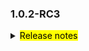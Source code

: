 <!--
 Licensed to the Apache Software Foundation (ASF) under one or more
 contributor license agreements.  See the NOTICE file distributed with
 this work for additional information regarding copyright ownership.
 The ASF licenses this file to You under the Apache License, Version 2.0
 (the "License"); you may not use this file except in compliance with
 the License.  You may obtain a copy of the License at

     http://www.apache.org/licenses/LICENSE-2.0

 Unless required by applicable law or agreed to in writing, software
 distributed under the License is distributed on an "AS IS" BASIS,
 WITHOUT WARRANTIES OR CONDITIONS OF ANY KIND, either express or implied.
 See the License for the specific language governing permissions and
 limitations under the License.
 -->

### 1.0.2-RC3

<details>	
  <summary><mark>Release notes</mark></summary>

  ### Seata-go 1.0.2-RC3

  Seata-go 1.0.2-RC3 Released.	

  Seata-go is an easy-to-use, high-performance, open source distributed transaction solution.

  The version is updated as follows:	

### feature：
- [[#380](https://github.com/seata/seata-go/pull/380)] support xa mysql connection
- [[#383](https://github.com/seata/seata-go/pull/383)] support read tcc fence configuration file 
- [[#389](https://github.com/seata/seata-go/pull/389)] add the transaction id of xa mode
- [[#398](https://github.com/seata/seata-go/pull/398)] support read TM configuration file
- [[#399](https://github.com/seata/seata-go/pull/399)] support read getty configuration file
- [[#405](https://github.com/seata/seata-go/pull/405)] support at mode insert on duplicate sql parsing
- [[#406](https://github.com/seata/seata-go/pull/406)] support read transport configuration file
- [[#410](https://github.com/seata/seata-go/pull/410)] support read undo log configuration file
- [[#411](https://github.com/seata/seata-go/pull/411)] use tm's profile properties in the project
- [[#412](https://github.com/seata/seata-go/pull/412)] support read rm configuration file
- [[#412](https://github.com/seata/seata-go/pull/412)] support read service configuration file
- [[#419](https://github.com/seata/seata-go/pull/419)] use undo-log's profile properties in the project

### bugfix：

- [[#387](https://github.com/seata/seata-go/pull/387)] fix loop recursion problem in OpenConnector
- [[#401](https://github.com/seata/seata-go/pull/401)] fix branch register process
- [[#418](https://github.com/seata/seata-go/pull/418)] fix the configuration file problem of undo log
- [[#423](https://github.com/seata/seata-go/pull/423)] fix getty initialization failure
- [[#424](https://github.com/seata/seata-go/pull/424)] fix getty initialization failure
- [[#429](https://github.com/seata/seata-go/pull/429)] fix the problem of execution failure in at mode

### optimize:

- [[#366](https://github.com/seata/seata-go/pull/366)] add data check before rollbeck
- [[#367](https://github.com/seata/seata-go/pull/367)] simplify to make codes more readable
- [[#369](https://github.com/seata/seata-go/pull/369)] remove unless function
- [[#385](https://github.com/seata/seata-go/pull/385)] optimize the SQL used in AT sample
- [[#388](https://github.com/seata/seata-go/pull/388)] optimize comments and dead code
- [[#390](https://github.com/seata/seata-go/pull/390)] optime rm init
- [[#392](https://github.com/seata/seata-go/pull/392)] optimize code style
- [[#394](https://github.com/seata/seata-go/pull/394)] optimize at mode base executor
- [[#400](https://github.com/seata/seata-go/pull/400)] optime protocol init
- [[#408](https://github.com/seata/seata-go/pull/408)] optime log init
- [[#409](https://github.com/seata/seata-go/pull/409)] refactor logic of delete and insert sql in at mode
- [[#414](https://github.com/seata/seata-go/pull/414)] rename unit test file
- [[#422](https://github.com/seata/seata-go/pull/422)] remove unused config code

### test:

### doc:
- [[#417](https://github.com/seata/seata-go/pull/417)] optiomize readme file

### contributors:

Thanks to these contributors for their code commits. Please report an unintended omission.  

- [AlexStocks](https://github.com/AlexStocks)
- [luky116](https://github.com/luky116)
- [georgehao](https://github.com/georgehao)
- [lxfeng1997](https://github.com/lxfeng1997)
- [106umao](https://github.com/106umao)
- [liiibpm](https://github.com/liiibpm)
- [wang1309](https://github.com/wang1309)
- [iSuperCoder](https://github.com/iSuperCoder)
- [jasondeng1997](https://github.com/jasondeng1997)
- [Charlie17Li](https://github.com/Charlie17Li)
- [Code-Fight](https://github.com/Code-Fight)
- [Kirhaku](https://github.com/Kirhaku)
- [wang1309 ](https://github.com/wang1309 )

Also, we receive many valuable issues, questions and advices from our community. Thanks for you all.	

</detail>